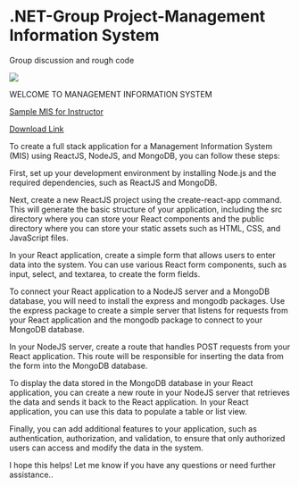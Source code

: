 # .NET-Group Project-Management Information System

Group discussion and rough code

<img src="https://hmhub.in/wp-content/uploads/2017/12/MIS-1-e1514121069283.jpg"></img>

WELCOME TO MANAGEMENT INFORMATION SYSTEM

[Sample MIS for Instructor](http://learning.frontendmatter.com/angular/index.html#/app-instructor/dashboard)

[Download Link](https://www.google.com/)


To create a full stack application for a Management Information System (MIS) using ReactJS, NodeJS, and MongoDB, you can follow these steps:

First, set up your development environment by installing Node.js and the required dependencies, such as ReactJS and MongoDB.

Next, create a new ReactJS project using the create-react-app command. This will generate the basic structure of your application, including the src directory where you can store your React components and the public directory where you can store your static assets such as HTML, CSS, and JavaScript files.

In your React application, create a simple form that allows users to enter data into the system. You can use various React form components, such as input, select, and textarea, to create the form fields.

To connect your React application to a NodeJS server and a MongoDB database, you will need to install the express and mongodb packages. Use the express package to create a simple server that listens for requests from your React application and the mongodb package to connect to your MongoDB database.

In your NodeJS server, create a route that handles POST requests from your React application. This route will be responsible for inserting the data from the form into the MongoDB database.

To display the data stored in the MongoDB database in your React application, you can create a new route in your NodeJS server that retrieves the data and sends it back to the React application. In your React application, you can use this data to populate a table or list view.

Finally, you can add additional features to your application, such as authentication, authorization, and validation, to ensure that only authorized users can access and modify the data in the system.

I hope this helps! Let me know if you have any questions or need further assistance..